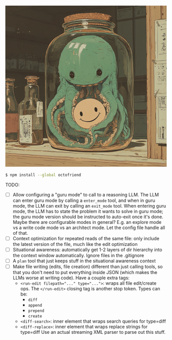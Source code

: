 ![octofriend](./octofriend.png)

```bash
$ npm install --global octofriend
```

TODO:

- [ ] Allow configuring a "guru mode" to call to a reasoning LLM. The LLM can
  enter guru mode by calling a `enter_mode` tool, and when in guru mode, the LLM
  can exit by calling an `exit_mode` tool. When entering guru mode, the
  LLM has to state the problem it wants to solve in guru mode; the guru mode
  version should be instructed to auto-exit once it's done. Maybe there are
  configurable modes in general? E.g. an explore mode vs a write code mode vs
  an architect mode. Let the config file handle all of that.
- [ ] Context optimization for repeated reads of the same file: only include
  the latest version of the file, much like the edit optimization
- [ ] Situational awareness: automatically get 1-2 layers of dir hierarchy into
  the context window automatically. Ignore files in the .gitignore
- [ ] A `plan` tool that just keeps stuff in the situational awareness context
- [ ] Make file writing (edits, file creation) different than just calling
  tools, so that you don't need to put everything inside JSON (which makes the
  LLMs worse at writing code). Have a couple extra tags:
  * `<run-edit filepath="..." type="...">`: wraps all file edit/create ops. The
    `</run-edit>` closing tag is another stop token. Types can be:
    * `diff`
    * `append`
    * `prepend`
    * `create`
  * `<diff-search>`: inner element that wraps search queries for type=diff
  * `<diff-replace>`: inner element that wraps replace strings for type=diff
  Use an actual streaming XML parser to parse out this stuff.